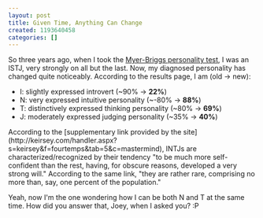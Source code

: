 ```yaml
---
layout: post
title: Given Time, Anything Can Change
created: 1193640458
categories: []
---
```

So three years ago, when I took the [Myer-Briggs personality test](http://www.humanmetrics.com/cgi-win/JTypes1.htm), I was an ISTJ, very strongly on all but the last. Now, my diagnosed personality has changed quite noticeably. According to the results page, I am (old -> new):
<ul>
<li>I: slightly expressed introvert (~90% -> <strong>22%</strong>)</li>
<li>N: very expressed intuitive personality (~-80% -> <strong>88%</strong>)</li>
<li>T: distinctively expressed thinking personality (~80% -> <strong>69%</strong>)</li>
<li>J: moderately expressed judging personality (~35% -> <strong>40%</strong>)</li>
</ul>
According to the [supplementary link provided by the site](http://keirsey.com/handler.aspx?s=keirsey&f=fourtemps&tab=5&c=mastermind), INTJs are characterized/recognized by their tendency "to be much more self-confident than the rest, having, for obscure reasons, developed a very strong will." According to the same link, "they are rather rare, comprising no more than, say, one percent of the population."

Yeah, now I'm the one wondering how I can be both N and T at the same time. How did you answer that, Joey, when I asked you? :P
